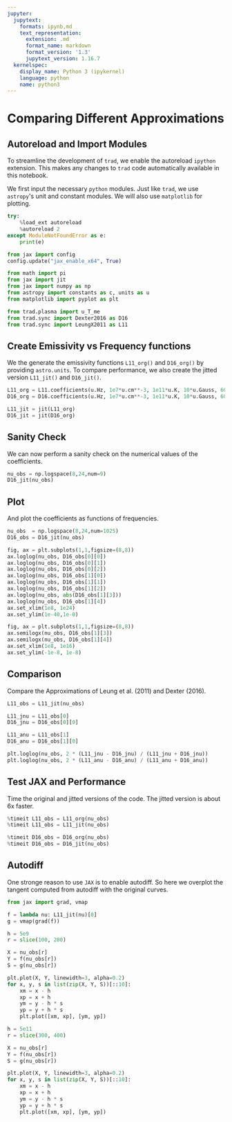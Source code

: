 ```yaml
---
jupyter:
  jupytext:
    formats: ipynb,md
    text_representation:
      extension: .md
      format_name: markdown
      format_version: '1.3'
      jupytext_version: 1.16.7
  kernelspec:
    display_name: Python 3 (ipykernel)
    language: python
    name: python3
---
```


# Comparing Different Approximations


## Autoreload and Import Modules

To streamline the development of `trad`, we enable the autoreload `ipython` extension.
This makes any changes to `trad` code automatically available in this notebook.

We first input the necessary `python` modules.  Just like `trad`, we use `astropy`'s unit and constant modules.
We will also use `matplotlib` for plotting.

```python
try:
    %load_ext autoreload
    %autoreload 2
except ModuleNotFoundError as e:
    print(e)
```

```python
from jax import config
config.update("jax_enable_x64", True)
```

```python
from math import pi
from jax import jit
from jax import numpy as np
from astropy import constants as c, units as u
from matplotlib import pyplot as plt

from trad.plasma import u_T_me
from trad.sync import Dexter2016 as D16
from trad.sync import LeungX2011 as L11
```

## Create Emissivity vs Frequency functions

We the generate the emissivity functions `L11_org()` and `D16_org()` by providing `astro.units`.
To compare performance, we also create the jitted version `L11_jit()` and `D16_jit()`.

```python
L11_org = L11.coefficients(u.Hz, 1e7*u.cm**-3, 1e11*u.K, 10*u.Gauss, 60*u.deg)
D16_org = D16.coefficients(u.Hz, 1e7*u.cm**-3, 1e11*u.K, 10*u.Gauss, 60*u.deg, pol=True)

L11_jit = jit(L11_org)
D16_jit = jit(D16_org)
```

## Sanity Check

We can now perform a sanity check on the numerical values of the coefficients.

```python
nu_obs = np.logspace(8,24,num=9)
D16_jit(nu_obs)
```

## Plot

And plot the coefficients as functions of frequencies.

```python
nu_obs  = np.logspace(8,24,num=1025)
D16_obs = D16_jit(nu_obs)
```

```python
fig, ax = plt.subplots(1,1,figsize=(8,8))
ax.loglog(nu_obs, D16_obs[0][0])
ax.loglog(nu_obs, D16_obs[0][1])
ax.loglog(nu_obs, D16_obs[0][2])
ax.loglog(nu_obs, D16_obs[1][0])
ax.loglog(nu_obs, D16_obs[1][1])
ax.loglog(nu_obs, D16_obs[1][2])
ax.loglog(nu_obs, abs(D16_obs[1][3]))
ax.loglog(nu_obs, D16_obs[1][4])
ax.set_xlim(1e8, 1e24)
ax.set_ylim(1e-40,1e-0)
```

```python
fig, ax = plt.subplots(1,1,figsize=(8,8))
ax.semilogx(nu_obs, D16_obs[1][3])
ax.semilogx(nu_obs, D16_obs[1][4])
ax.set_xlim(1e8, 1e16)
ax.set_ylim(-1e-8, 1e-8)
```

## Comparison

Compare the Approximations of Leung et al. (2011) and Dexter (2016).

```python
L11_obs = L11_jit(nu_obs)
```

```python
L11_jnu = L11_obs[0]
D16_jnu = D16_obs[0][0]

L11_anu = L11_obs[1]
D16_anu = D16_obs[1][0]
```

```python
plt.loglog(nu_obs, 2 * (L11_jnu - D16_jnu) / (L11_jnu + D16_jnu))
plt.loglog(nu_obs, 2 * (L11_anu - D16_anu) / (L11_anu + D16_anu))
```

## Test JAX and Performance

Time the original and jitted versions of the code.  The jitted version is about 6x faster.

```python
%timeit L11_obs = L11_org(nu_obs)
%timeit L11_obs = L11_jit(nu_obs)
```

```python
%timeit D16_obs = D16_org(nu_obs)
%timeit D16_obs = D16_jit(nu_obs)
```

## Autodiff

One stronge reason to use `JAX` is to enable autodiff.
So here we overplot the tangent computed from autodiff with the original curves.

```python
from jax import grad, vmap

f = lambda nu: L11_jit(nu)[0]
g = vmap(grad(f))
```

```python
h = 5e9
r = slice(100, 200)

X = nu_obs[r]
Y = f(nu_obs[r])
S = g(nu_obs[r])

plt.plot(X, Y, linewidth=3, alpha=0.2)
for x, y, s in list(zip(X, Y, S))[::10]:
    xm = x - h
    xp = x + h
    ym = y - h * s
    yp = y + h * s
    plt.plot([xm, xp], [ym, yp])
```

```python
h = 5e11
r = slice(300, 400)

X = nu_obs[r]
Y = f(nu_obs[r])
S = g(nu_obs[r])

plt.plot(X, Y, linewidth=3, alpha=0.2)
for x, y, s in list(zip(X, Y, S))[::10]:
    xm = x - h
    xp = x + h
    ym = y - h * s
    yp = y + h * s
    plt.plot([xm, xp], [ym, yp])
```
